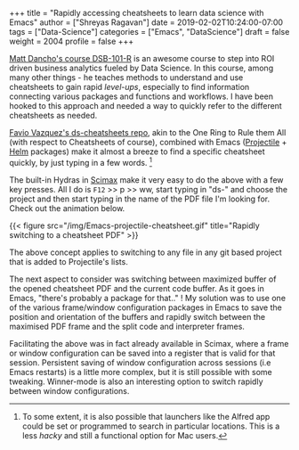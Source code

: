 +++
title = "Rapidly accessing cheatsheets to learn data science with Emacs"
author = ["Shreyas Ragavan"]
date = 2019-02-02T10:24:00-07:00
tags = ["Data-Science"]
categories = ["Emacs", "DataScience"]
draft = false
weight = 2004
profile = false
+++

[Matt Dancho's course DSB-101-R](https://university.business-science.io/p/ds4b-101-r-business-analysis-r) is an awesome course to step into ROI driven business analytics fueled by Data Science. In this course, among many other things - he teaches methods to understand and use cheatsheets to gain rapid _level-ups_, especially to find information connecting various packages and functions and workflows. I have been hooked to this approach and needed a way to quickly refer to the different cheatsheets as needed.

[Favio Vazquez's ds-cheatsheets repo](https://github.com/FavioVazquez/ds-cheatsheets), akin to the One Ring to Rule them All (with respect to Cheatsheets of course), combined with Emacs ([Projectile](https://github.com/bbatsov/projectile) + [Helm](https://github.com/emacs-helm/helm) packages) make it almost a breeze to find a specific cheatsheet quickly, by just typing in a few words.&nbsp;[^fn:1]

The built-in Hydras in [Scimax](https://github.com/jkitchin/scimax) make it very easy to do the above with a few key presses. All I do is `F12` >> p >> ww, start typing in "ds-" and choose the project and then start typing in the name of the PDF file I'm looking for. Check out the animation below.

{{< figure src="/img/Emacs-projectile-cheatsheet.gif" title="Rapidly switching to a cheatsheet PDF" >}}

The above concept applies to switching to any file in any git based project that is added to Projectile's lists.

The next aspect to consider was switching between maximized buffer of the opened cheatsheet PDF and the current code buffer. As it goes in Emacs, "there's probably a package for that.." ! My solution was to use one of the various frame/window configuration packages in Emacs to save the position and orientation of the buffers and rapidly switch between the maximised PDF frame and the split code and interpreter frames.

Facilitating the above was in fact already available in Scimax, where a frame or window configuration can be saved into a register that is valid for that session. Persistent saving of window configuration across sessions (i.e Emacs restarts) is a little more complex, but it is still possible with some tweaking. Winner-mode is also an interesting option to switch rapidly between window configurations.

[^fn:1]: To some extent, it is also possible that launchers like the Alfred app could be set or programmed to search in particular locations. This is a less _hacky_ and still a functional option for Mac users.
